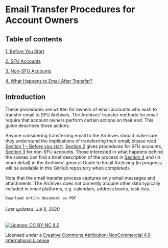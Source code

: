 # Email Transfer Procedures for Account Owners

## Table of contents
[1. Before You Start](./s1-before-you-start.md)

[2. SFU Accounts](./s2-sfu-accounts.md)

[3. Non-SFU Accounts](./s3-non-sfu-accounts.md)

[4. What Happens to Email After Transfer?](./s4-after-transfer.md)

## Introduction
These procedures are written for owners of email accounts who wish to transfer email to SFU Archives. The Archives’ transfer methods for email require that account owners perform certain actions on their end. This guide describes those actions.

Anyone considering transferring email to the Archives should make sure they understand the implications of transferring their email; please read [Section 1 – Before you start](./s1-before-you-start.md). [Section 2](./s2-sfu-accounts.md) gives procedures for SFU accounts, [Section 3](./s3-non-sfu-accounts.md) for non-SFU accounts. Those interested in what happens behind the scenes can find a brief description of the process in [Section 4](../s4-after-transfer.md) and (in more detail) in the Archives' general Guide to Email Archiving (in progress; will be available in this GitHub repository when completed).

Note that the email transfer process captures only email messages and attachments. The Archives does not currently acquire other data typically included in email platforms, e.g. calendars, address books, task lists.

```
Download entire document as PDF
```

###### Last updated: Jul 8, 2020

[![License: CC BY-NC 4.0](https://img.shields.io/badge/License-CC%20BY--NC%204.0-lightgrey.svg)](https://creativecommons.org/licenses/by-nc/4.0/)

Licensed under a [Creative Commons Attribution-NonCommercial 4.0 International License](https://creativecommons.org/licenses/by-nc/4.0/)

